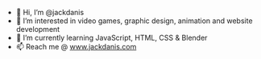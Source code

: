 - 👋 Hi, I’m @jackdanis
- 👀 I’m interested in video games, graphic design, animation and website development
- 🌱 I’m currently learning JavaScript, HTML, CSS & Blender
- 📫 Reach me @ www.jackdanis.com

<!---
jackdanis/jackdanis is a ✨ special ✨ repository because its `README.md` (this file) appears on your GitHub profile.
You can click the Preview link to take a look at your changes.
--->

